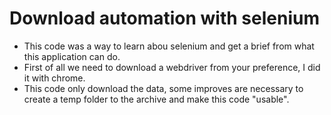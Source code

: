# Download automation with selenium
* This code was a way to learn abou selenium and get a brief from what this application can do.
* First of all we need to download a webdriver from your preference, I did it with chrome.
* This code only download the data, some improves are necessary to create a temp folder to the archive and make this code "usable".

